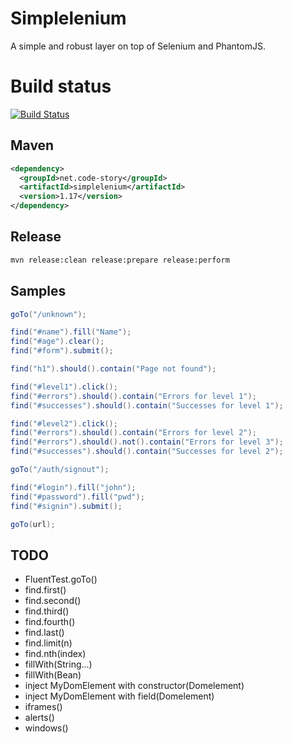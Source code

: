# Simplelenium

A simple and robust layer on top of Selenium and PhantomJS.

# Build status

[![Build Status](https://api.travis-ci.org/dgageot/simplelenium.png)](https://travis-ci.org/dgageot/simplelenium)

## Maven

```xml
<dependency>
  <groupId>net.code-story</groupId>
  <artifactId>simplelenium</artifactId>
  <version>1.17</version>
</dependency>
```

## Release

```bash
mvn release:clean release:prepare release:perform
```

## Samples

```java
goTo("/unknown");

find("#name").fill("Name");
find("#age").clear();
find("#form").submit();

find("h1").should().contain("Page not found");
```

```java
find("#level1").click();
find("#errors").should().contain("Errors for level 1");
find("#successes").should().contain("Successes for level 1");

find("#level2").click();
find("#errors").should().contain("Errors for level 2");
find("#errors").should().not().contain("Errors for level 3");
find("#successes").should().contain("Successes for level 2");
```

```java
goTo("/auth/signout");

find("#login").fill("john");
find("#password").fill("pwd");
find("#signin").submit();

goTo(url);
```

## TODO

+ FluentTest.goTo()
+ find.first()
+ find.second()
+ find.third()
+ find.fourth()
+ find.last()
+ find.limit(n)
+ find.nth(index)
+ fillWith(String...)
+ fillWith(Bean)
+ inject MyDomElement with constructor(Domelement)
+ inject MyDomElement with field(Domelement)
+ iframes()
+ alerts()
+ windows()

